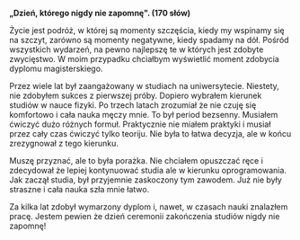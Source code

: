 **„Dzień, którego nigdy nie zapomnę". (170 słów)**

Życie jest podróż, w której są momenty szczęścia, kiedy my wspinamy się na szczyt, zarówno są momenty negatywne, kiedy spadamy na dół. 
Pośród wszystkich wydarzeń, na pewno najlepszę te w których jest zdobyte zwycięstwo. 
W moim przypadku chciałbym wyświetlić moment zdobycia dyplomu magisterskiego.

Przez wiele lat był zaangażowany w studiach na uniwersytecie. Niestety, nie zdobyłem sukces z pierwszej próby. 
Dopiero wybrałem kierunek studiów w nauce fizyki. Po trzech latach zrozumiał że nie czuję się komfortowo i cała nauka męczy mnie. To był period bezsenny. 
Musiałem ćwiczyć dużo różnych formuł. Praktycznie nie miałem praktyki i musiał przez cały czas ćwiczyć tylko teoriju. 
Nie była to łatwa decyzja, ale w końcu zrezygnował z tego kierunku.

Muszę przyznać, ale to była porażka. 
Nie chciałem opuszczać ręce i zdecydował że lepiej kontynuować studia ale w kierunku oprogramowania. 
Jak zaczął studia, był przyjemnie zaskoczony tym zawodem. 
Już nie były straszne i cała nauka szła mnie łatwo.

Za kilka lat zdobył wymarzony dyplom i, nawet, w czasach nauki znalazłem pracę. 
Jestem pewien że dzień ceremonii zakończenia studiów nigdy nie zapomnę! 
